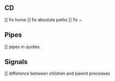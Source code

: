CD
----------------------

[] fix home 
[] fix absolute paths
[] fix ~

Pipes
----------------------
[] pipes in quotes

Signals
----------------------
[] difference between children and parent processes